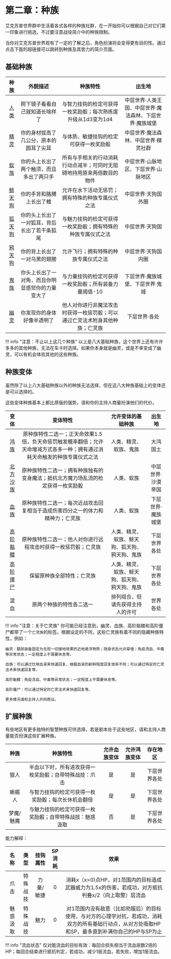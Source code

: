 # 第二章：种族

艾克苏普世界群中生活着各式各样的种族社群，在一开始你可以根据自己对它们第一印象进行挑选，不过要注意战役简介中的种族限制。

当你对艾克苏普世界观有了一定的了解之后，角色扮演将会变得更有目的性。通过点击下面的超链接可以跳转到种族及其势力的简介页面。

## 基础种族

种族|外貌描述|种族特性|出生地
:--:|:--:|:--:|:--:
<a href="../../../settings/civilization/Westland/human/human" target="_blank">人类</a>|照下镜子看看自己就知道长啥样了|与智力挂钩的检定可获得一枚奖励骰；每次熟练度升级从1d3变为1d4|中层世界·人类王国、中层世界·魔法森林、下层世界·魔族城堡
<a href="../../../settings/civilization/Westland/woodElf/elf" target="_blank">精灵</a>|你的身材拔高了几公分，原本的圆耳了尖耳|与体质、敏捷挂钩的检定可获得一枚奖励骰|中层世界·魔法森林、中层世界·精灵社群
<a href="../../../settings/civilization/Westland/NightSickle/antMan" target="_blank">蚁族</a>|你的头上长出了两个触须，而且多出了两只手|所有与手相关的行动消耗行动点减半；可同时无阻碍地持用原来两倍数目的物件|中层世界·山脉地区、下层世界·山脉地区
<a href="../../../settings/civilization/Tengu/gujira" target="_blank">鲸天狗</a>|你的手背和胳膊上长出了鳍|允许在水下活动无惩罚；拥有特殊的种族专属仪式之法|中层世界·天狗国外圈
<a href="../../../settings/civilization/Tengu/kitsune" target="_blank">狐天狗</a>|你的头上长出了一对狐耳，背后长出了若干条狐尾|与魅力挂钩的检定可获得一枚奖励骰；拥有特殊的种族专属仪式之法|中层世界·天狗国
<a href="../../../settings/civilization/Tengu/karasu" target="_blank">鸦天狗</a>|你的背上长出了一对乌黑的翅膀|允许飞行；拥有特殊的种族专属仪式之法|中层世界·天狗国内圈
<a href="../../../settings/civilization/Monman/demon" target="_blank">鬼族</a>|你头上长出了一对角，而且你明显感觉你的力量变大了|与力量挂钩的检定可获得一枚奖励骰；所有装备力量阈值-10|下层世界·魔族城堡、下层世界·鬼城
<a href="../../../settings/civilization/Monman/ghost" target="_blank">幽灵</a>|你发现你的身体好像半透明了|他人对你进行非魔法攻击时获得一枚惩罚骰；可以通过亡灵法术附身其他种族；亡灵族|下层世界·各处

!!! info "注意：不止以上这几个种族"
    以上是八大基础种族，这个世界上还有许许多多的其他种族，无法在车卡时选择。如果你本身就是幽灵，或是不幸变成了幽灵，可以有机会体验其他的这些种族。

## 种族变体
虽然除了以上八大基础种族以外的种族无法选择，但在这八大种族基础上的变体还是可以选择的。

这些变体种族基本上都比原版的强势，请和你的主持人商量扮演他们的代价。

变体|变体特性|允许变体的基础种族|出生地
:--:|:--:|:--:|:--:
<a href="../../../settings/civilization/GreatHong/GreatHong" target="_blank">鸿族</a>|原种族特性二选一；正天命效果1.5倍，负天命惩罚触发概率翻倍；允许天命增减方式各多一种；拥有通过消耗天命触发的种族专属仪式之法|人类、精灵、蚁族、鬼族|大鸿国土
<a href="../../../settings/civilization/Westland/sandEmpire/sandMan" target="_blank">北方沙族</a>|原种族特性二选一；拥有种族独有的变身魔法；抵抗北方魔力场乱流的检定获得一枚奖励骰|人类、蚁族|中层世界·沙漠帝国
<a href="../../../settings/civilization/Monman/ghost" target="_blank">血族</a>|原种族特性二选一；每次近战攻击回复相当于造成伤害四分之一的体力和精神力；亡灵族|人类、蚁族|下层世界·魔族城堡
<a href="../../../settings/civilization/Monman/ghost" target="_blank">高阶骷髅</a>|原种族特性二选一；他人对你进行远程攻击时获得一枚惩罚骰；亡灵族|人类、精灵、蚁族、鲸天狗、狐天狗、鸦天狗、鬼族|下层世界各处
<a href="../../../settings/civilization/Monman/ghost" target="_blank">高阶僵尸</a>|保留原种族全部特性；亡灵族|人类、精灵、蚁族、鲸天狗、狐天狗、鸦天狗、鬼族|下层世界各处
混血|原两个种族的特性各二选一|排列组合，但请先获得主持人的许可|世界各处

!!! info "注意：关于亡灵族"
    你可能已经注意到，幽灵、血族、高阶骷髅和高阶僵尸都带了一个`亡灵族`的标签。根据设定的不同，这些亡灵族有着不同的隐藏种族特性，例如：

    幽灵：腿部装备固定为无视一切接地效果的近地悬浮物质；隐身状态允许穿墙；免疫流血、中毒等异常状态；一定程度上不需要休息等。

    血族：可以通过饮用血液来快速回复，根据血液的新鲜程度回复效率不同；可以通过特定的亡灵法术来快速回复等。

    高阶骷髅：免疫流血、中毒等异常状态；一定程度上不需要休息等。

    高阶僵尸：可以通过特定的亡灵法术来快速回复等。

    更多情况请和主持人共同商议。

## 扩展种族

有些地区有更多独特的智慧种族可供选择，若是剧本处于这些地区，请和主持人商量能否扮演这些扩展种族。

种族|种族特性|允许血族变体|允许鸿族变体|存在地区
:--:|:--:|:--:|:--:|:--:
狼人|半血以下时，所有进攻获得一枚奖励骰；自带特殊战技：爪击|是|是|下层世界各处
蜥蜴人|与智力挂钩的检定可获得一枚奖励骰；每次长休机会翻倍|是|是|下层世界各处
梦魔/魅魔|与魅力挂钩的检定可获得一枚奖励骰；自带特殊战技：魅惑汲取|否|是|下层世界各处

能力解释：

名称|类型|挂钩属性|SP消耗|效果
:--:|:--:|:--:|:--:|:--:
爪击|特殊战技|力量/敏捷|0|消耗x（x>0)点HP，对1范围内的目标造成武器威力为1.5x的伤害，若成功，对方抵抗判叠x/2（向上取整）层流血
魅惑汲取|特殊战技|魅力|0|对1范围内没有敌意（比如劝服后）的目标使用，与对方的心理学对抗，若成功，消耗双方的所有基础行动点，从对方处吸取HP和SP，最多直到补满你自己的HP与SP为止

!!! info "流血状态"
    仅对能流血的目标有效：每回合损失相当于流血层数2倍的HP；每回合结束进行抵抗判定，若成功，减少1层流血，若失败，增加1层流血。